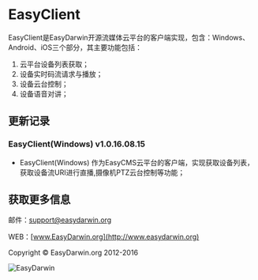 # EasyClient #

EasyClient是EasyDarwin开源流媒体云平台的客户端实现，包含：Windows、Android、iOS三个部分，其主要功能包括：

1. 云平台设备列表获取；
2. 设备实时码流请求与播放；
3. 设备云台控制；
4. 设备语音对讲；


## 更新记录 ##

### EasyClient(Windows) v1.0.16.08.15 ###

* EasyClient(Windows) 作为EasyCMS云平台的客户端，实现获取设备列表，获取设备流URI进行直播,摄像机PTZ云台控制等功能；


## 获取更多信息 ##

邮件：[support@easydarwin.org](mailto:support@easydarwin.org) 

WEB：[www.EasyDarwin.org](http://www.easydarwin.org)

Copyright &copy; EasyDarwin.org 2012-2016

![EasyDarwin](http://www.easydarwin.org/skin/easydarwin/images/wx_qrcode.jpg)
